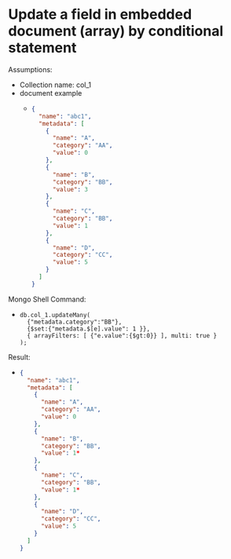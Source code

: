 # Update a field in embedded document (array) by conditional statement
 Assumptions:
 - Collection name: col_1
 - document example
    - ```json
      {
        "name": "abc1",
        "metadata": [
          {
            "name": "A",
            "category": "AA",
            "value": 0
          },
          {
            "name": "B",
            "category": "BB",
            "value": 3
          },
          {
            "name": "C",
            "category": "BB",
            "value": 1
          },
          {
            "name": "D",
            "category": "CC",
            "value": 5
          }
        ]
      }
      ``` 

Mongo Shell Command:


- ``` 
  db.col_1.updateMany(
    {"metadata.category":"BB"},
    {$set:{"metadata.$[e].value": 1 }},
    { arrayFilters: [ {"e.value":{$gt:0}} ], multi: true }
  );
  ```

Result:
  - ```json
    {
      "name": "abc1",
      "metadata": [
        {
          "name": "A",
          "category": "AA",
          "value": 0
        },
        {
          "name": "B",
          "category": "BB",
          "value": 1*
        },
        {
          "name": "C",
          "category": "BB",
          "value": 1*
        },
        {
          "name": "D",
          "category": "CC",
          "value": 5
        }
      ]
    }
    ```
